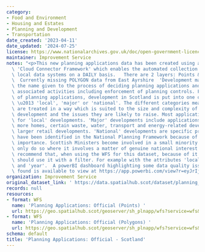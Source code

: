 ```yaml
---
category:
- Food and Environment
- Housing and Estates
- Planning and Development
- Transportation
date_created: '2023-04-11'
date_updated: '2024-07-25'
license: https://www.nationalarchives.gov.uk/doc/open-government-licence/version/3/
maintainer: Improvement Service
notes: "<p>This new planning applications data has been created using a custom built\
  \ 'Cloud Connector Framework' which enables the automated collection of data from\
  \ local data systems on a DAILY basis.   There are 2 layers: Points &amp; Polygons.\
  \  Currently missing POLYGON data from East Ayrshire  'Development management' is\
  \ the name given to the process of deciding planning applications and various other\
  \ associated activities including enforcement of planning controls. For the purposes\
  \ of planning applications, development in Scotland is put into one of three categories\
  \ \u2013 'local', 'major' or 'national'. The different categories mean that applications\
  \ are treated in a way which is suited to the size and complexity of the proposed\
  \ development and the issues they are likely to raise. Most applications will be\
  \ for 'local' developments. 'Major' developments include applications for 50 or\
  \ more homes, certain waste, water, transport and energy-related developments, and\
  \ larger retail developments. 'National' developments are specific projects which\
  \ have been identified in the National Planning Framework because of their national\
  \ importance. Scottish Ministers become involved in a small minority of cases, but\
  \ only do so where it involves a matter of genuine national interest.  We strongly\
  \ recommend that, when using the WFS for this dataset, because of it's size you\
  \ should use it with a filter. For example with the attributes 'local_authority'\
  \ and 'year'.  A powerBI dashboard highlighting some data quality issues we have\
  \ found is available to view at https://app.powerbi.com/view?r=eyJrIjoiM2U2MWVmMTItOGQxNC00NmNkLWFhYTAtZmQxMjA3NjJhZDRkIiwidCI6IjdiYmUyMDM3LWMzZGMtNGU4Ny1iMTdiLTZiZDJkMjI3MWY0NyIsImMiOjh9</p>"
organization: Improvement Service
original_dataset_link: ' https://data.spatialhub.scot/dataset/planning_applications_official-is'
records: null
resources:
- format: WFS
  name: 'Planning Applications: Official (Points) '
  url: https://geo.spatialhub.scot/geoserver/sh_plnapp/wfs?service=wfs&typeName=sh_plnapp:pub_plnapppnt
- format: WFS
  name: 'Planning Applications: Official (Polygons) '
  url: https://geo.spatialhub.scot/geoserver/sh_plnapp/wfs?service=wfs&typeName=sh_plnapp:pub_plnapppol
schema: default
title: 'Planning Applications: Official - Scotland'
---
```

